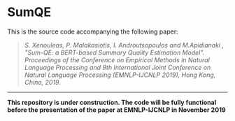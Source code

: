 # SumQE
This is the source code accompanying the following paper: 
>*S. Xenouleas, P. Malakasiotis, I. Androutsopoulos and M.Apidianaki , "Sum-QE: a BERT-based Summary Quality Estimation Model".
> Proceedings of the Conference on Empirical Methods in Natural Language Processing and 9th International Joint Conference on Natural Language Processing (EMNLP-IJCNLP 2019), Hong Kong, China, 2019.*

---
**This repository is under construction. The code will be fully functional before the presentation of the paper at EMNLP-IJCNLP in November 2019**

